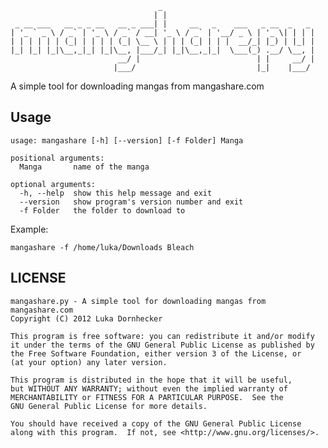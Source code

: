                                      _
                                    | |
     _ __ ___   __ _ _ __   __ _ ___| |     __   _    ___   _ __  _   _
    | '_ ` _ \ / _` | '_ \ / _` / __| '_ \ / _` | '__/ _ \ | '_ \| | | |
    | | | | | | (_| | | | | (_| \__ \ | | | (_| | | |  __/_| |_) | |_| |
    |_| |_| |_|\__,_|_| |_|\__, |___/_| |_|\__,_|_|  \___(_) .__/ \__, |
                            __/ |                          | |     __/ |
                           |___/                           |_|    |___/ 

A simple tool for downloading mangas from mangashare.com

## Usage ##

    usage: mangashare [-h] [--version] [-f Folder] Manga
    
    positional arguments:
      Manga       name of the manga
    
    optional arguments:
      -h, --help  show this help message and exit
      --version   show program's version number and exit
      -f Folder   the folder to download to

Example:

    mangashare -f /home/luka/Downloads Bleach

## LICENSE ##

    mangashare.py - A simple tool for downloading mangas from mangashare.com
    Copyright (C) 2012 Luka Dornhecker

    This program is free software: you can redistribute it and/or modify
    it under the terms of the GNU General Public License as published by
    the Free Software Foundation, either version 3 of the License, or
    (at your option) any later version.

    This program is distributed in the hope that it will be useful,
    but WITHOUT ANY WARRANTY; without even the implied warranty of
    MERCHANTABILITY or FITNESS FOR A PARTICULAR PURPOSE.  See the
    GNU General Public License for more details.

    You should have received a copy of the GNU General Public License
    along with this program.  If not, see <http://www.gnu.org/licenses/>.
